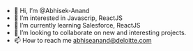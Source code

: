 - 👋 Hi, I’m @Abhisek-Anand
- 👀 I’m interested in Javascrip, ReactJS
- 🌱 I’m currently learning Salesforce, ReactJS
- 💞️ I’m looking to collaborate on new and interesting projects.
- 📫 How to reach me abhiseanand@deloitte.com

<!---
Abhisek-Anand/Abhisek-Anand is a ✨ special ✨ repository because its `README.md` (this file) appears on your GitHub profile.
You can click the Preview link to take a look at your changes.
--->
